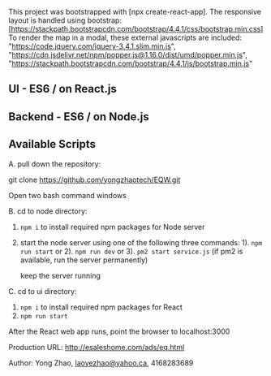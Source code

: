 This project was bootstrapped with [npx create-react-app].
The responsive layout is handled using bootstrap: [https://stackpath.bootstrapcdn.com/bootstrap/4.4.1/css/bootstrap.min.css]
To render the map in a modal, these external javascripts are included:
  "https://code.jquery.com/jquery-3.4.1.slim.min.js",
  "https://cdn.jsdelivr.net/npm/popper.js@1.16.0/dist/umd/popper.min.js",
  "https://stackpath.bootstrapcdn.com/bootstrap/4.4.1/js/bootstrap.min.js"

## UI - ES6 / on React.js
## Backend - ES6 / on Node.js

## Available Scripts

A. pull down the repository:

git clone https://github.com/yongzhaotech/EQW.git

Open two bash command windows 

B. cd to node directory:

1. `npm i` to install required npm packages for Node server

2. start the node server using one of the following three commands:
	1). `npm run start` or
	2). `npm run dev` or
	3). `pm2 start service.js` (if pm2 is available, run the server permanently)
	
	keep the server running
	
	
C. cd to ui directory:

1. `npm i` to install required npm packages for React
2. `npm run start`
	
After the React web app runs, point the browser to localhost:3000
	
Production URL: http://esaleshome.com/ads/eq.html

Author: Yong Zhao, laoyezhao@yahoo.ca, 4168283689